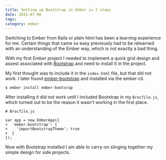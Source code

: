 ```yaml
---
title: Setting up Bootstrap in Ember in 2 steps
date: 2015-07-06
tags:
category: ember
---
```


Switching to Ember from Rails or plain html has been a learning
experience for me. Certain things that came so easy previously had to be
relearned with an understanding of the Ember way, which is not exactly a bad thing. 

With my first Ember project I needed to implement a quick grid design
and assest associated with [Bootstrap](https://getbootstrap.com/) and
need to install it in the project.

My first thought was to include it in the `index.html` file, but that
did not work. I later found [ember-bootstrap](https://www.npmjs.com/package/ember-bootstrap) and installed via the ember-cli.

```
$ ember install ember-bootsrap
```

After installing it did not work until I included Bootstrap in my
`Brocfile.js`, which turned out to be the reason it wasn't working in
the first place.

```
# Brocfile.js

var app = new EmberApp({
+  'ember-bootstrap': {
+    'importBootstrapTheme': true
+  }
});
```

Now with Bootstrap installed I am able to carry-on slinging together my
simple design for side projects.
